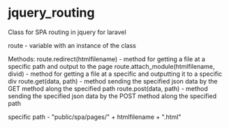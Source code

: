 # jquery_routing
Class for SPA routing in jquery for laravel

route - variable with an instance of the class

Methods:
route.redirect(htmlfilename) - method for getting a file at a specific path and output to the page
route.attach_module(htmlfilename, divid) - method for getting a file at a specific and outputting it to a specific div
route.get(data, path) - method sending the specified json data by the GET method along the specified path
route.post(data, path) - method sending the specified json data by the POST method along the specified path

specific path  - "public/spa/pages/" + htmlfilename + ".html"
